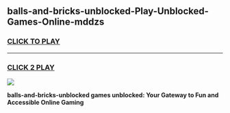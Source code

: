 
## balls-and-bricks-unblocked-Play-Unblocked-Games-Online-mddzs
<h3>
<a href="https://premium76.site?title=balls-and-bricks-unblocked&ref=25A">CLICK TO PLAY</a></h3>
<hr>

<h3>
<a href="https://premium76.site?title=balls-and-bricks-unblocked&ref=25A">CLICK 2 PLAY</a>
  
</h3>

<a href="https://premium76.site?title=balls-and-bricks-unblocked&ref=25A"><img src="https://clearcache.store/games.png"></a>


**balls-and-bricks-unblocked games unblocked: Your Gateway to Fun and Accessible Online Gaming**

